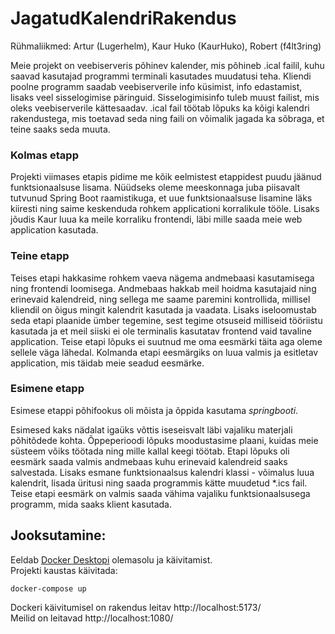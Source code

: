 # JagatudKalendriRakendus
Rühmaliikmed: Artur (Lugerhelm), Kaur Huko (KaurHuko), Robert (f4lt3ring)

Meie projekt on veebiserveris põhinev kalender, mis põhineb .ical failil, kuhu saavad kasutajad programmi terminali kasutades muudatusi teha. Kliendi poolne programm saadab veebiserverile info küsimist, info edastamist, lisaks veel sisselogimise päringuid. Sisselogimisinfo tuleb muust failist, mis oleks veebiserverile kättesaadav. .ical fail töötab lõpuks ka kõigi kalendri rakendustega, mis toetavad seda ning faili on võimalik jagada ka sõbraga, et teine saaks seda muuta.

### Kolmas etapp

Projekti viimases etapis pidime me kõik eelmistest etappidest puudu jäänud funktsionaalsuse lisama. Nüüdseks oleme meeskonnaga juba piisavalt tutvunud Spring Boot raamistikuga, et uue funktsionaalsuse lisamine läks kiiresti ning saime keskenduda rohkem applicationi korralikule tööle. Lisaks jõudis Kaur luua ka meile korraliku frontendi, läbi mille saada meie web application kasutada.

### Teine etapp

Teises etapi hakkasime rohkem vaeva nägema andmebaasi kasutamisega ning frontendi loomisega. Andmebaas hakkab meil hoidma kasutajaid ning erinevaid kalendreid, ning sellega me saame paremini kontrollida, millisel kliendil on õigus mingit kalendrit kasutada ja vaadata. Lisaks iseloomustab seda etapi plaanide ümber tegemine, sest tegime otsuseid milliseid tööriistu kasutada ja et meil siiski ei ole terminalis kasutatav frontend vaid tavaline application. Teise etapi lõpuks ei suutnud me oma eesmärki täita aga oleme sellele väga lähedal. Kolmanda etapi eesmärgiks on luua valmis ja esitletav application, mis täidab meie seadud eesmärke.

### Esimene etapp

Esimese etappi põhifookus oli mõista ja õppida kasutama *springbooti*.

Esimesed kaks nädalat igaüks võttis iseseisvalt läbi vajaliku materjali põhitõdede kohta. Õppeperioodi lõpuks moodustasime plaani, kuidas meie süsteem võiks töötada ning mille kallal keegi töötab. Etapi lõpuks oli eesmärk saada valmis andmebaas kuhu erinevaid kalendreid saaks salvestada. Lisaks esmane funktsionaalsus kalendri klassi - võimalus luua kalendrit, lisada üritusi ning saada programmis kätte muudetud *.ics fail.
Teise etapi eesmärk on valmis saada vähima vajaliku funktsionaalsusega programm, mida saaks klient kasutada.

## Jooksutamine:

Eeldab [Docker Desktopi](https://www.docker.com/products/docker-desktop/) olemasolu ja käivitamist.  
Projekti kaustas käivitada:
```console
docker-compose up
```
Dockeri käivitumisel on rakendus leitav http://localhost:5173/  
Meilid on leitavad http://localhost:1080/
